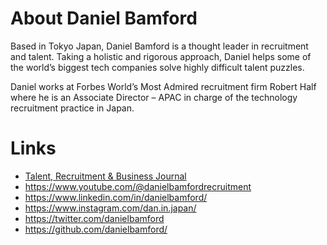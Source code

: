 # About Daniel Bamford

Based in Tokyo Japan, Daniel Bamford is a thought leader in recruitment and talent. Taking a holistic and rigorous approach, Daniel helps some of the world’s biggest tech companies solve highly difficult talent puzzles.

Daniel works at Forbes World’s Most Admired recruitment firm Robert Half where he is an Associate Director – APAC in charge of the technology recruitment practice in Japan.

# Links

- [Talent, Recruitment & Business Journal](https://danielbamford.com/talent-recruitment-business-journal/)
- https://www.youtube.com/@danielbamfordrecruitment
- https://www.linkedin.com/in/danielbamford/
- https://www.instagram.com/dan.in.japan/
- https://twitter.com/danielbamford
- https://github.com/danielbamford/
